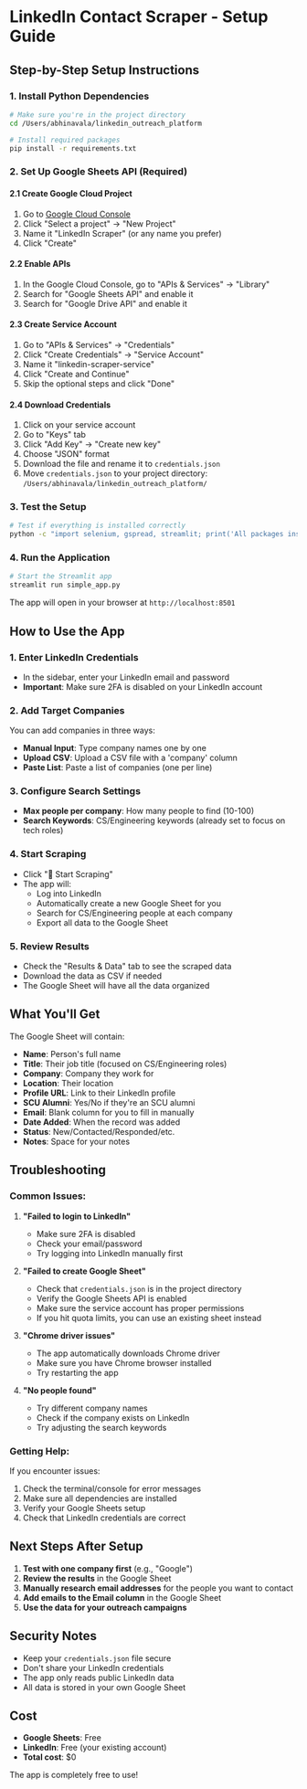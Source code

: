 # LinkedIn Contact Scraper - Setup Guide

## Step-by-Step Setup Instructions

### 1. Install Python Dependencies

```bash
# Make sure you're in the project directory
cd /Users/abhinavala/linkedin_outreach_platform

# Install required packages
pip install -r requirements.txt
```

### 2. Set Up Google Sheets API (Required)

#### 2.1 Create Google Cloud Project
1. Go to [Google Cloud Console](https://console.cloud.google.com/)
2. Click "Select a project" → "New Project"
3. Name it "LinkedIn Scraper" (or any name you prefer)
4. Click "Create"

#### 2.2 Enable APIs
1. In the Google Cloud Console, go to "APIs & Services" → "Library"
2. Search for "Google Sheets API" and enable it
3. Search for "Google Drive API" and enable it

#### 2.3 Create Service Account
1. Go to "APIs & Services" → "Credentials"
2. Click "Create Credentials" → "Service Account"
3. Name it "linkedin-scraper-service"
4. Click "Create and Continue"
5. Skip the optional steps and click "Done"

#### 2.4 Download Credentials
1. Click on your service account
2. Go to "Keys" tab
3. Click "Add Key" → "Create new key"
4. Choose "JSON" format
5. Download the file and rename it to `credentials.json`
6. Move `credentials.json` to your project directory: `/Users/abhinavala/linkedin_outreach_platform/`

### 3. Test the Setup

```bash
# Test if everything is installed correctly
python -c "import selenium, gspread, streamlit; print('All packages installed successfully!')"
```

### 4. Run the Application

```bash
# Start the Streamlit app
streamlit run simple_app.py
```

The app will open in your browser at `http://localhost:8501`

## How to Use the App

### 1. Enter LinkedIn Credentials
- In the sidebar, enter your LinkedIn email and password
- **Important**: Make sure 2FA is disabled on your LinkedIn account

### 2. Add Target Companies
You can add companies in three ways:
- **Manual Input**: Type company names one by one
- **Upload CSV**: Upload a CSV file with a 'company' column
- **Paste List**: Paste a list of companies (one per line)

### 3. Configure Search Settings
- **Max people per company**: How many people to find (10-100)
- **Search Keywords**: CS/Engineering keywords (already set to focus on tech roles)

### 4. Start Scraping
- Click "🚀 Start Scraping"
- The app will:
  - Log into LinkedIn
  - Automatically create a new Google Sheet for you
  - Search for CS/Engineering people at each company
  - Export all data to the Google Sheet

### 5. Review Results
- Check the "Results & Data" tab to see the scraped data
- Download the data as CSV if needed
- The Google Sheet will have all the data organized

## What You'll Get

The Google Sheet will contain:
- **Name**: Person's full name
- **Title**: Their job title (focused on CS/Engineering roles)
- **Company**: Company they work for
- **Location**: Their location
- **Profile URL**: Link to their LinkedIn profile
- **SCU Alumni**: Yes/No if they're an SCU alumni
- **Email**: Blank column for you to fill in manually
- **Date Added**: When the record was added
- **Status**: New/Contacted/Responded/etc.
- **Notes**: Space for your notes

## Troubleshooting

### Common Issues:

1. **"Failed to login to LinkedIn"**
   - Make sure 2FA is disabled
   - Check your email/password
   - Try logging into LinkedIn manually first

2. **"Failed to create Google Sheet"**
   - Check that `credentials.json` is in the project directory
   - Verify the Google Sheets API is enabled
   - Make sure the service account has proper permissions
   - If you hit quota limits, you can use an existing sheet instead

3. **"Chrome driver issues"**
   - The app automatically downloads Chrome driver
   - Make sure you have Chrome browser installed
   - Try restarting the app

4. **"No people found"**
   - Try different company names
   - Check if the company exists on LinkedIn
   - Try adjusting the search keywords

### Getting Help:

If you encounter issues:
1. Check the terminal/console for error messages
2. Make sure all dependencies are installed
3. Verify your Google Sheets setup
4. Check that LinkedIn credentials are correct

## Next Steps After Setup

1. **Test with one company first** (e.g., "Google")
2. **Review the results** in the Google Sheet
3. **Manually research email addresses** for the people you want to contact
4. **Add emails to the Email column** in the Google Sheet
5. **Use the data for your outreach campaigns**

## Security Notes

- Keep your `credentials.json` file secure
- Don't share your LinkedIn credentials
- The app only reads public LinkedIn data
- All data is stored in your own Google Sheet

## Cost

- **Google Sheets**: Free
- **LinkedIn**: Free (your existing account)
- **Total cost**: $0

The app is completely free to use!